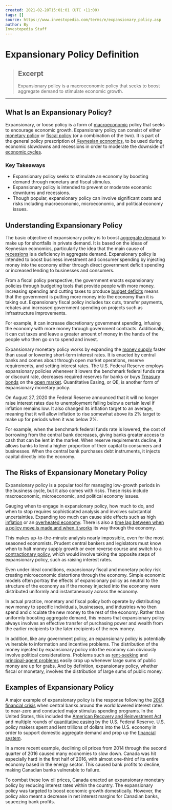 ```yaml
---
created: 2021-02-28T15:01:01 (UTC +11:00)
tags: []
source: https://www.investopedia.com/terms/e/expansionary_policy.asp
author: By
Investopedia Staff
---
```


# Expansionary Policy Definition

> ## Excerpt
> Expansionary policy is a macroeconomic policy that seeks to boost aggregate demand to stimulate economic growth.

---
## What Is an Expansionary Policy?

Expansionary, or loose policy is a form of [macroeconomic](https://www.investopedia.com/terms/m/monetarypolicy.asp) policy that seeks to encourage economic growth. Expansionary policy can consist of either [monetary policy](https://www.investopedia.com/terms/m/monetarypolicy.asp) or [fiscal policy](https://www.investopedia.com/terms/f/fiscalpolicy.asp) (or a combination of the two). It is part of the general policy prescription of [Keynesian economics](https://www.investopedia.com/terms/k/keynesianeconomics.asp), to be used during economic slowdowns and recessions in order to moderate the downside of [economic cycles](https://www.investopedia.com/terms/e/economic-cycle.asp).

### Key Takeaways

-   Expansionary policy seeks to stimulate an economy by boosting demand through monetary and fiscal stimulus.
-   Expansionary policy is intended to prevent or moderate economic downturns and recessions.
-   Though popular, expansionary policy can involve significant costs and risks including macroeconomic, microeconomic, and political economy issues.

## Understanding Expansionary Policy

The basic objective of expansionary policy is to boost [aggregate demand](https://www.investopedia.com/terms/a/aggregatedemand.asp) to make up for shortfalls in private demand. It is based on the ideas of Keynesian economics, particularly the idea that the main cause of [recessions](https://www.investopedia.com/terms/r/recession.asp) is a deficiency in aggregate demand. Expansionary policy is intended to boost business investment and consumer spending by injecting money into the economy either through direct government deficit spending or increased lending to businesses and consumers.

From a fiscal policy perspective, the government enacts expansionary policies through budgeting tools that provide people with more money. Increasing spending and cutting taxes to produce [budget deficits](https://www.investopedia.com/terms/b/budget-deficit.asp) means that the government is putting more money into the economy than it is taking out. Expansionary fiscal policy includes tax cuts, transfer payments, rebates and increased government spending on projects such as infrastructure improvements.

For example, it can increase discretionary government spending, infusing the economy with more money through government contracts. Additionally, it can cut taxes and leave a greater amount of money in the hands of the people who then go on to spend and invest.

Expansionary monetary policy works by expanding the [money supply](https://www.investopedia.com/terms/m/moneysupply.asp) faster than usual or lowering short-term interest rates. It is enacted by central banks and comes about through open market operations, reserve requirements, and setting interest rates. The U.S. Federal Reserve employs expansionary policies whenever it lowers the benchmark federal funds rate or discount rate, decreases required reserves for banks or buys [Treasury bonds](https://www.investopedia.com/terms/t/treasurybond.asp) on the [open market](https://www.investopedia.com/terms/o/open-market.asp). Quantitative Easing, or QE, is another form of expansionary monetary policy.

On August 27, 2020 the Federal Reserve announced that it will no longer raise interest rates due to unemployment falling below a certain level if inflation remains low. It also changed its inflation target to an average, meaning that it will allow inflation to rise somewhat above its 2% target to make up for periods when it was below 2%.

For example, when the benchmark federal funds rate is lowered, the cost of borrowing from the central bank decreases, giving banks greater access to cash that can be lent in the market. When reserve requirements decline, it allows banks to lend a higher proportion of their capital to consumers and businesses. When the central bank purchases debt instruments, it injects capital directly into the economy.

## The Risks of Expansionary Monetary Policy

Expansionary policy is a popular tool for managing low-growth periods in the business cycle, but it also comes with risks. These risks include macroeconomic, microeconomic, and political economy issues.

Gauging when to engage in expansionary policy, how much to do, and when to stop requires sophisticated analysis and involves substantial uncertainties. Expanding too much can cause side effects such as high [inflation](https://www.investopedia.com/terms/i/inflation.asp) or an [overheated economy](https://www.investopedia.com/terms/o/overheated_economy.asp). There is also a [time lag between when a policy move is made and when it works](https://www.investopedia.com/terms/r/response_lag.asp) its way through the economy.

This makes up-to-the-minute analysis nearly impossible, even for the most seasoned economists. Prudent central bankers and legislators must know when to halt money supply growth or even reverse course and switch to a [contractionary policy](https://www.investopedia.com/terms/c/contractionary-policy.asp), which would involve taking the opposite steps of expansionary policy, such as raising interest rates.

Even under ideal conditions, expansionary fiscal and monetary policy risk creating microeconomic distortions through the economy. Simple economic models often portray the effects of expansionary policy as neutral to the structure of the economy as if the money injected into the economy were distributed uniformly and instantaneously across the economy.

In actual practice, monetary and fiscal policy both operate by distributing new money to specific individuals, businesses, and industries who then spend and circulate the new money to the rest of the economy. Rather than uniformly boosting aggregate demand, this means that expansionary policy always involves an effective transfer of purchasing power and wealth from the earlier recipients to the later recipients of the new money.

In addition, like any government policy, an expansionary policy is potentially vulnerable to information and incentive problems. The distribution of the money injected by expansionary policy into the economy can obviously involve political considerations. Problems such as [rent-seeking](https://www.investopedia.com/terms/r/rentseeking.asp) and [principal-agent problems](https://www.investopedia.com/terms/p/principal-agent-problem.asp) easily crop up whenever large sums of public money are up for grabs. And by definition, expansionary policy, whether fiscal or monetary, involves the distribution of large sums of public money.

## Examples of Expansionary Policy

A major example of expansionary policy is the response following the [2008 financial crisis](https://www.investopedia.com/articles/economics/09/financial-crisis-review.asp) when central banks around the world lowered interest rates to near-zero and conducted major stimulus spending programs. In the United States, this included the [American Recovery and Reinvestment Act](https://www.investopedia.com/terms/a/american-recovery-and-reinvestment-act.asp) and multiple rounds of [quantitative easing](https://www.investopedia.com/terms/q/quantitative-easing.asp) by the U.S. Federal Reserve. U.S. policy makers spent and lent trillions of dollars into the U.S. economy in order to support domestic aggregate demand and prop up the [financial system](https://www.investopedia.com/terms/f/financial-system.asp).

In a more recent example, declining oil prices from 2014 through the second quarter of 2016 caused many economies to slow down. Canada was hit especially hard in the first half of 2016, with almost one-third of its entire economy based in the energy sector. This caused bank profits to decline, making Canadian banks vulnerable to failure.

To combat these low oil prices, Canada enacted an expansionary monetary policy by reducing interest rates within the country. The expansionary policy was targeted to boost economic growth domestically. However, the policy also meant a decrease in net interest margins for Canadian banks, squeezing bank profits.
